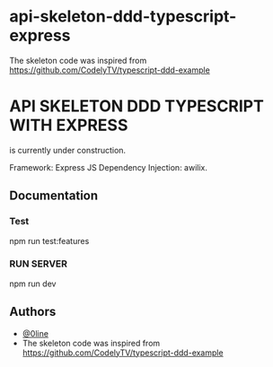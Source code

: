 # api-skeleton-ddd-typescript-express
The skeleton code was inspired from https://github.com/CodelyTV/typescript-ddd-example

# API SKELETON DDD TYPESCRIPT WITH EXPRESS

is currently under construction.

Framework: Express JS
Dependency Injection: awilix.


## Documentation

### Test

npm run test:features 

### RUN SERVER
npm run dev


## Authors

- [@0line](https://www.github.com/0line)
- The skeleton code was inspired from https://github.com/CodelyTV/typescript-ddd-example
